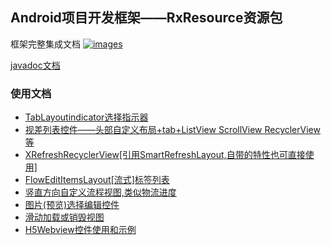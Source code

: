 Android项目开发框架——RxResource资源包
----

框架完整集成文档 <a href="https://github.com/smart005/okandroid">![images](https://img.shields.io/badge/OkAndroid-V1.x-brightgreen.svg)</a>

[javadoc文档](http://htmlpreview.github.io/?https://github.com/smart005/RxResource/blob/master/javadoc/index.html)

### 使用文档
* [TabLayoutindicator选择指示器](/docs/tab_layout_indicator.md)
* [视差列表控件——头部自定义布局+tab+ListView ScrollView RecyclerView等](/docs/parallax_list.md)
* [XRefreshRecyclerView[引用SmartRefreshLayout,自带的特性也可直接使用]](/docs/xrecyclerview.md)
* [FlowEditItemsLayout[流式]标签列表](/docs/tag_list.md)
* [竖直方向自定义流程视图,类似物流进度](/docs/vertical_flow_track.md)
* [图片(预览)选择编辑控件](/docs/picture_select_editor.md)
* [滑动加载或销毁视图](/docs/silding_load_finish_view.md)
* [H5Webview控件使用和示例](/docs/h5webview_api_demo.md)
